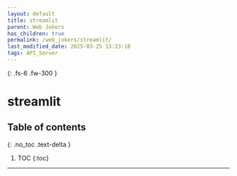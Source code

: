 ```yaml
---
layout: default
title: streamlit 
parent: Web Jokers
has_children: true
permalink: /web_jokers/streamlit/
last_modified_date: 2025-03-25 13:23:18
tags: API_Server
---
```


{: .fs-6 .fw-300 }

# streamlit 

## Table of contents

{: .no_toc .text-delta }

1. TOC
{:toc}

---



